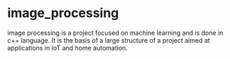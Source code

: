 # image_processing
image processing is a project focused on machine learning and is done in c++ language. It is the basis of a large structure of a project aimed at applications in IoT and home automation.
